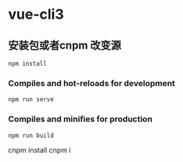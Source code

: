 # vue-cli3

## 安装包或者cnpm 改变源
```
npm install
```

### Compiles and hot-reloads for development
```
npm run serve
```

### Compiles and minifies for production
```
npm run build
```

cnpm install 
cnpm i
